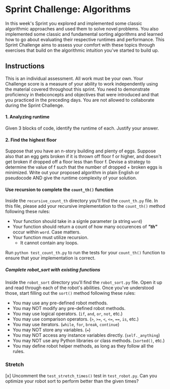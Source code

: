 # Sprint Challenge: Algorithms

In this week's Sprint you explored and implemented some classic algorithmic approaches and used them to solve novel problems. You also implemented some classic and fundamental sorting algorithms and learned how to go about evaluating their respective runtimes and performance. This Sprint Challenge aims to assess your comfort with these topics through exercises that build on the algorithmic intuition you've started to build up.

## Instructions

This is an individual assessment. All work must be your own. 
Your Challenge score is a measure of your ability to work independently using the material covered throughout this sprint. 
You need to demonstrate proficiency in thebconcepts and objectives that were introduced and that you practiced in the preceding days.
You are not allowed to collaborate during the Sprint Challenge.

#### 1. Analyzing runtime

Given 3 blocks of code, identify the runtime of each. Justify your answer.

#### 2. Find the highest floor

Suppose that you have an n-story building and plenty of eggs. 
Suppose also that an egg gets broken if it is thrown off floor f or higher, and doesn't get broken if dropped off a floor less than floor f. 
Devise a strategy to determine the value of f such that the number of dropped + broken eggs is minimized.
Write out your proposed algorithm in plain English or pseudocode AND give the runtime complexity of your solution.

#### Use recursion to complete the `count_th()` function 
Inside the `recursive_count_th` directory you'll find the `count_th.py` file. In this file, please add your recursive implementation to the `count_th()` method following these rules:

* Your function should take in a signle parameter (a string `word`)
* Your function should return a count of how many occurences of ***"th"*** occur within `word`. Case matters.
* Your function must utilize recursion. 
  * It cannot contain any loops.

Run `python test_count_th.py` to run the tests for your `count_th()` function to ensure that your implementation is correct.

##### Complete robot_sort with existing functions

Inside the `robot_sort` directory you'll find the `robot_sort.py` file. Open it up and read through each of the robot's abilities. Once you've understood those, start filling out the `sort()` method following these rules:

  * You may use any pre-defined robot methods.
  * You may NOT modify any pre-defined robot methods.
  * You may use logical operators. (`if`, `and`, `or`, `not`, etc.)
  * You may use comparison operators. (`>`, `>=`, `<`, `<=`, `==`, `is`, etc.)
  * You may use iterators. (`while`, `for`, `break`, `continue`)
  * You may NOT store any variables. (`=`)
  * You may NOT access any instance variables directly. (`self._anything`)
  * You may NOT use any Python libraries or class methods. (`sorted()`, etc.)
  * You may define robot helper methods, as long as they follow all the rules.

### Stretch 
[x] Uncomment the `test_stretch_times()` test in `test_robot.py`. Can you optimize your robot sort to perform better than the given times?
